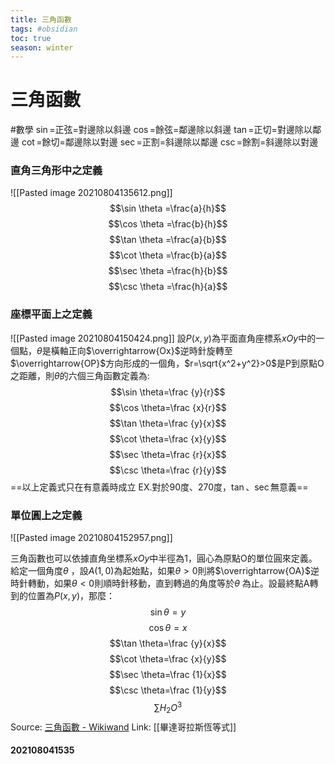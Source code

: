 ```yaml
---
title: 三角函數
tags: #obsidian 
toc: true
season: winter
---
```

# 三角函數
#數學
$\sin$=正弦=對邊除以斜邊
$\cos$=餘弦=鄰邊除以斜邊
$\tan$=正切=對邊除以鄰邊
$\cot$=餘切=鄰邊除以對邊
$\sec$=正割=斜邊除以鄰邊
$\csc$=餘割=斜邊除以對邊
### 直角三角形中之定義
![[Pasted image 20210804135612.png]]
$$\sin \theta =\frac{a}{h}$$
$$\cos \theta =\frac{b}{h}$$
$$\tan \theta =\frac{a}{b}$$
$$\cot \theta =\frac{b}{a}$$
$$\sec \theta =\frac{h}{b}$$
$$\csc \theta =\frac{h}{a}$$


### 座標平面上之定義
![[Pasted image 20210804150424.png]]
設$P(x,y)$為平面直角座標系$xOy$中的一個點，$\theta$是橫軸正向$\overrightarrow{Ox}$逆時針旋轉至$\overrightarrow{OP}$方向形成的一個角，$r=\sqrt{x^2+y^2}>0$是P到原點O之距離，則$\theta$的六個三角函數定義為:
$$\sin \theta=\frac {y}{r}$$
$$\cos \theta=\frac {x}{r}$$
$$\tan \theta=\frac {y}{x}$$
$$\cot \theta=\frac {x}{y}$$
$$\sec \theta=\frac {r}{x}$$
$$\csc \theta=\frac {r}{y}$$
==以上定義式只在有意義時成立 EX.對於90度、270度，$\tan、\sec$無意義==

### 單位圓上之定義
![[Pasted image 20210804152957.png]]

三角函數也可以依據直角坐標系$xOy$中半徑為1，圓心為原點O的單位圓來定義。給定一個角度$\theta$ ，設$A(1,0)$為起始點，如果$\theta >0$則將$\overrightarrow{OA}$逆時針轉動，如果$\theta <0$則順時針移動，直到轉過的角度等於$\theta$ 為止。設最終點A轉到的位置為$P(x,y)$，那麼：
$$\sin \theta=y$$
$$\cos \theta=x$$
$$\tan \theta=\frac {y}{x}$$
$$\cot \theta=\frac {x}{y}$$
$$\sec \theta=\frac {1}{x}$$
$$\csc \theta=\frac {1}{y}$$
$$\sum H_2O^3$$
Source: [三角函數 - Wikiwand](https://www.wikiwand.com/zh-tw/%E4%B8%89%E8%A7%92%E5%87%BD%E6%95%B0)
Link: [[畢達哥拉斯恆等式]]

#### 202108041535